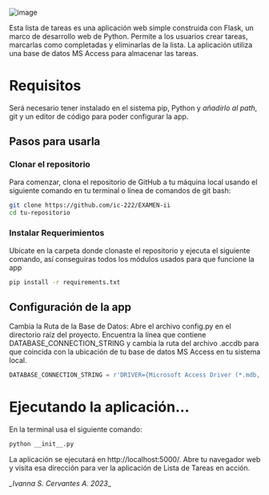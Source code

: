 ![image](https://github.com/ic-222/EXAMEN-ii/assets/136537533/d7011b5f-f6bd-4f30-86bf-c9044ed3f38a)

Esta lista de tareas es una aplicación web simple construida con Flask, un marco de desarrollo web de Python. Permite a los usuarios crear tareas, marcarlas como completadas y eliminarlas de la lista. La aplicación utiliza una base de datos MS Access para almacenar las tareas.

# Requisitos
Será necesario tener instalado en el sistema pip, Python y *añadirlo al path*, git y un editor de código para poder configurar la app.

## Pasos para usarla

### Clonar el repositorio
Para comenzar, clona el repositorio de GitHub a tu máquina local usando el siguiente comando en tu terminal o línea de comandos de git bash:

```bash
git clone https://github.com/ic-222/EXAMEN-ii
cd tu-repositorio
```

### Instalar Requerimientos
Ubícate en la carpeta donde clonaste el repositorio y ejecuta el siguiente comando, así conseguiras todos los módulos usados para que funcione la app

```bash
pip install -r requirements.txt
```

## Configuración de la app
Cambia la Ruta de la Base de Datos:
Abre el archivo config.py en el directorio raíz del proyecto. Encuentra la línea que contiene DATABASE_CONNECTION_STRING y cambia la ruta del archivo .accdb para que coincida con la ubicación de tu base de datos MS Access en tu sistema local.

```python
DATABASE_CONNECTION_STRING = r'DRIVER={Microsoft Access Driver (*.mdb, *.accdb)};DBQ=TU_RUTA.accdb;'
```

# Ejecutando la aplicación...

En la terminal usa el siguiente comando:

``` bash
python __init__.py
```

La aplicación se ejecutará en http://localhost:5000/. Abre tu navegador web y visita esa dirección para ver la aplicación de Lista de Tareas en acción.


*_Ivanna S. Cervantes A. 2023*_
